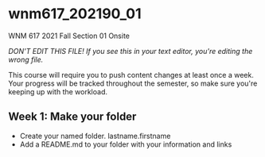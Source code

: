 # wnm617_202190_01
WNM 617 2021 Fall Section 01 Onsite

*DON'T EDIT THIS FILE! If you see this in your text editor, you're editing the wrong file.*

This course will require you to push content changes at least once a week. Your progress will be tracked throughout the semester, so make sure you're keeping up with the workload.

## Week 1: Make your folder

- Create your named folder. lastname.firstname
- Add a README.md to your folder with your information and links